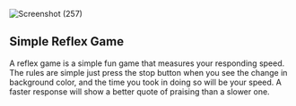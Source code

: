 ![Screenshot (257)](https://user-images.githubusercontent.com/106678641/186804595-599a2fd6-399d-48ff-b7cd-e36f899b6ef8.png)

<h2>Simple Reflex Game</h2>
A reflex game is a simple fun game that measures your responding speed.
 The rules are simple just press the stop button when you see the change in background color, and the time you took in doing so will be your speed. A faster response will show a better quote of praising than a slower one.
